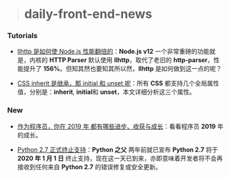 > # daily-front-end-news

### Tutorials

- [llhttp 是如何使 Node.js 性能翻倍的](https://zhuanlan.zhihu.com/p/100660049)：**Node.js v12** 一个非常重磅的功能就是，内核的 **HTTP Parser** 默认使用 **llhttp**，取代了老旧的 **http-parser**，性能提升了 **156%**。但知其然也要知其所以然，**llhttp** 是如何做到这一点的呢？

- [CSS inherit 是继承，那 initial 和 unset 呢](https://www.zhangxinxu.com/wordpress/2020/01/css-initial-unset/)：所有 **CSS** 都支持几个全局属性值，分别是：**inherit**, **initial**和 **unset**，本文详细分析这三个属性。

### New

- [作为程序员，你在 2019 年 都有哪些进步、收获与成长](https://www.zhihu.com/question/363043667)：看看程序员 **2019** 年的成长。

- [Python 2.7 正式终止支持](https://www.ithome.com/0/466/294.htm)：**Python 之父** 两年前就已宣布 **Python 2.7** 将于 **2020 年 1 月 1 日** 终止支持，现在这一天已到来，亦即意味着开发者将不会再接收到任何来自 **Python 2.7** 的错误修复或安全更新。
